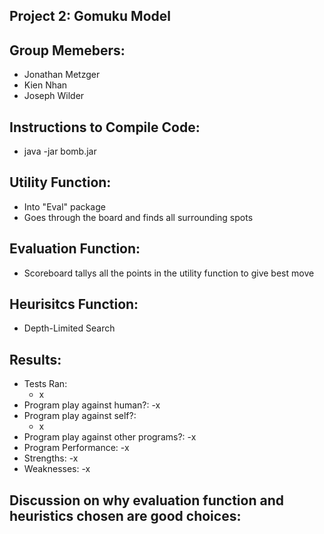 Project 2: Gomuku Model
-

Group Memebers:
-
- Jonathan Metzger
- Kien Nhan
- Joseph Wilder

Instructions to Compile Code:
-
- java -jar bomb.jar

Utility Function:
-
- Into "Eval" package
- Goes through the board and finds all surrounding spots

Evaluation Function:
-
- Scoreboard tallys all the points in the utility function to give best move

Heurisitcs Function:
-
- Depth-Limited Search

Results:
-
- Tests Ran:
	- x
- Program play against human?:
 	-x
- Program play against self?:
 	- x
- Program play against other programs?:
	-x
- Program Performance:
	-x
- Strengths:
	-x
- Weaknesses:
	-x
	
Discussion on why evaluation function and heuristics chosen are good choices:
- 
